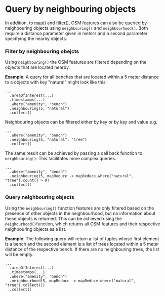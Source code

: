 # Query by neighbouring objects 


In addition, to [map()](map.md) and [filter()](filter.md), OSM features can also be queried by neighbouring objects using `neighbouring()` and `neighbourhood()`. Both require a distance parameter given in meters and a second parameter specifying the nearby objects. 

### Filter by neighbouring obejcts

Using `neighbouring()` the OSM features are filtered depending on the objects that are located nearby. 

__Example__: A query for all benches that are located within a 5 meter distance to a objects with key "natural" might look like this:

```
...
  .areaOfInterest(...)
  .timestamps(...)
  .where("amenity", "bench")
  .neighbouring(5, "natural")
  .collect()
```

Neighbouring objects can be filtered either by key or by key and value e.g. 

```
...
  .where("amenity", "bench")
  .neighbouring(5, "natural", "tree")
  .collect()
```

The same result can be achieved by passing a call back function to `neighbouring()`. This facilitates more complex queries. 

```
...
  .where("amenity", "bench")
  .neighbouring(5, mapReduce -> mapReduce.where("natural", "tree").count() > 0)
  .collect()
```

### Query neighbouring objects 

Using the `neighbouring()` function features are only filtered based on the presence of other objects in the neighbourhood, but no information about these objects is returned. This can be achieved using the `neighourhood()`function, which returns all OSM features and their respective neighbouring objects as a list.  

__Example__: The following query will return a list of tuples whose first element is a bench and the second element is a list of trees located within a 5 meter distance of the respective bench. If there are no neighbouring trees, the list will be empty. 

```
...
  .areaOfInterest(...)
  .timestamps(...)
  .where("amenity", "bench")
  .neighbourhood(5, mapReduce -> mapReduce.where("natural", "tree").collect())
  .collect()
```

